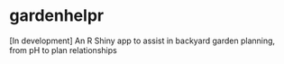 # gardenhelpr
[In development] An R Shiny app to assist in backyard garden planning, from pH to plan relationships
